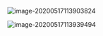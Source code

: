 ![image-20200517113903824](https://tva1.sinaimg.cn/large/007S8ZIlgy1gewetjsum9j30pq0ei7ak.jpg)

![image-20200517113939494](https://tva1.sinaimg.cn/large/007S8ZIlgy1gewetmmbfaj30pq0dmn6c.jpg)

